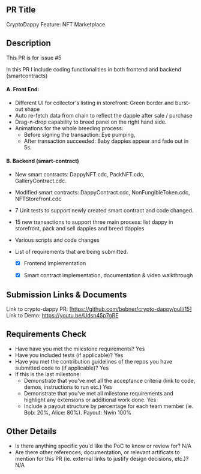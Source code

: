 ## PR Title
CryptoDappy Feature: NFT Marketplace

## Description

This PR is for issue #5

In this PR I include coding functionalities in both frontend and backend (smartcontracts)

#### A. Front End:
  - Different UI for collector's listing in storefront: Green border and burst-out shape
  - Auto re-fetch data from chain to reflect the dappie after sale / purchase
  - Drag-n-drop capability to breed panel on the right hand side. 
  - Animations for the whole breeding process: 
    + Before signing the transaction: Eye pumping,
    + After transaction succeeded: Baby dappies appear and fade out in 5s.
    
#### B. Backend (smart-contract)

  - New smart contracts: DappyNFT.cdc, PackNFT.cdc, GalleryContract.cdc.
  - Modified smart contracts: DappyContract.cdc, NonFungibleToken.cdc, NFTStorefront.cdc
  - 7 Unit tests to support newly created smart contract and code changed.
  - 15 new transactions to support three main process: list dappy in storefront, pack and sell dappies and breed dappies
  - Various scripts and code changes    
  
  - List of requirements that are being submitted.
    - [x] Frontend implementation
    - [x] Smart contract implementation, documentation & video walkthrough
  

## Submission Links & Documents

Link to crypto-dappy PR: [https://github.com/bebner/crypto-dappy/pull/15]
Link to Demo: https://youtu.be/Udsn45p7gRE

## Requirements Check

- Have have you met the milestone requirements? Yes
- Have you included tests (if applicable)? Yes
- Have you met the contribution guidelines of the repos you have submitted code to (if applicable)? Yes
- If this is the last milestone:
  - Demonstrate that you've met all the acceptance criteria (link to code, demos, instructions to run etc.) Yes
  - Demonstrate that you've met all milestone requirements and highlight any extensions or additional work done. Yes
  - Include a payout structure by percentage for each team member (ie. Bob: 20%, Alice: 80%). Payout: Nwin 100%

## Other Details

- Is there anything specific you'd like the PoC to know or review for? N/A
- Are there other references, documentation, or relevant artificats to mention for this PR (ie. external links to justify design decisions, etc.)? N/A
